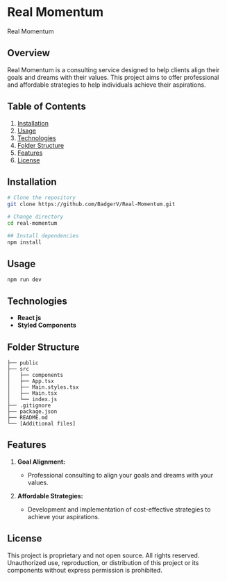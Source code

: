 # Real Momentum

Real Momentum

## Overview

Real Momentum is a consulting service designed to help clients align their goals and dreams with their values. This project aims to offer professional and affordable strategies to help individuals achieve their aspirations.

## Table of Contents

1. [Installation](#installation)
2. [Usage](#usage)
3. [Technologies](#technologies)
4. [Folder Structure](#folder-structure)
5. [Features](#features)
7. [License](#license)

## Installation

```bash
# Clone the repository
git clone https://github.com/BadgerV/Real-Momentum.git

# Change directory
cd real-momentum

## Install dependencies
npm install
```

## Usage
```
npm run dev
```

## Technologies 
- **React js**
- **Styled Components**

## Folder Structure
```
├── public
├── src
│   ├── components
│   ├── App.tsx
│   ├── Main.styles.tsx
│   ├── Main.tsx
│   └── index.js
├── .gitignore
├── package.json
├── README.md
└── [Additional files]
```

## Features

1. **Goal Alignment:**
   - Professional consulting to align your goals and dreams with your values.

2. **Affordable Strategies:**
   - Development and implementation of cost-effective strategies to achieve your aspirations.

## License
This project is proprietary and not open source. All rights reserved. Unauthorized use, reproduction, or distribution of this project or its components without express permission is prohibited.
